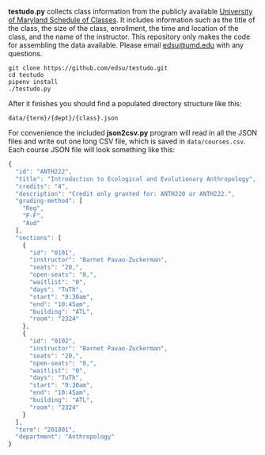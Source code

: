 **testudo.py** collects class information from the publicly available
[University of Maryland Schedule of Classes]. It includes information such as
the title of the class, the size of the class, enrollment, the time and location
of the class, and the name of the instructor. This repository only makes the
code for assembling the data available. Please email edsu@umd.edu with any
questions.

```
git clone https://github.com/edsu/testudo.git
cd testudo
pipenv install
./testudo.py
```

After it finishes you should find a populated directory structure like this:

    data/{term}/{dept}/{class}.json

For convenience the included **json2csv.py** program will read in all the JSON
files and write out one long CSV file, which is saved in `data/courses.csv`.
Each course JSON file will look something like this:

```javascript
{
  "id": "ANTH222",
  "title": "Introduction to Ecological and Evolutionary Anthropology",
  "credits": "4",
  "description": "Credit only granted for: ANTH220 or ANTH222.",
  "grading-method": [
    "Reg",
    "P-F",
    "Aud"
  ],
  "sections": [
    {
      "id": "0101",
      "instructor": "Barnet Pavao-Zuckerman",
      "seats": "20,",
      "open-seats": "0,",
      "waitlist": "0",
      "days": "TuTh",
      "start": "9:30am",
      "end": "10:45am",
      "building": "ATL",
      "room": "2324"
    },
    {
      "id": "0102",
      "instructor": "Barnet Pavao-Zuckerman",
      "seats": "20,",
      "open-seats": "0,",
      "waitlist": "0",
      "days": "TuTh",
      "start": "9:30am",
      "end": "10:45am",
      "building": "ATL",
      "room": "2324"
    }
  ],
  "term": "201801",
  "department": "Anthropology"
}
```

[University of Maryland Schedule of Classes]: https://app.testudo.umd.edu/soc/
